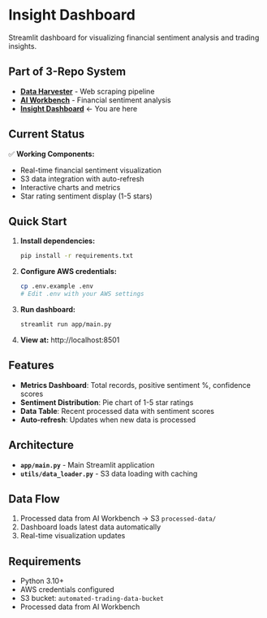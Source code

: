 # Insight Dashboard

Streamlit dashboard for visualizing financial sentiment analysis and trading insights.

## Part of 3-Repo System

- **[Data Harvester](https://github.com/elipwns/data-harvester)** - Web scraping pipeline
- **[AI Workbench](https://github.com/elipwns/ai-workbench)** - Financial sentiment analysis
- **[Insight Dashboard](https://github.com/elipwns/insight-dashboard)** ← You are here

## Current Status

✅ **Working Components:**
- Real-time financial sentiment visualization
- S3 data integration with auto-refresh
- Interactive charts and metrics
- Star rating sentiment display (1-5 stars)

## Quick Start

1. **Install dependencies:**
   ```bash
   pip install -r requirements.txt
   ```

2. **Configure AWS credentials:**
   ```bash
   cp .env.example .env
   # Edit .env with your AWS settings
   ```

3. **Run dashboard:**
   ```bash
   streamlit run app/main.py
   ```

4. **View at:** http://localhost:8501

## Features

- **Metrics Dashboard**: Total records, positive sentiment %, confidence scores
- **Sentiment Distribution**: Pie chart of 1-5 star ratings
- **Data Table**: Recent processed data with sentiment scores
- **Auto-refresh**: Updates when new data is processed

## Architecture

- **`app/main.py`** - Main Streamlit application
- **`utils/data_loader.py`** - S3 data loading with caching

## Data Flow

1. Processed data from AI Workbench → S3 `processed-data/`
2. Dashboard loads latest data automatically
3. Real-time visualization updates

## Requirements

- Python 3.10+
- AWS credentials configured
- S3 bucket: `automated-trading-data-bucket`
- Processed data from AI Workbench
